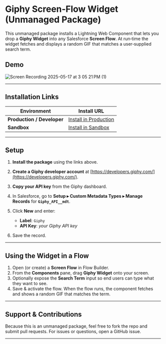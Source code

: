 # Giphy Screen‑Flow Widget (Unmanaged Package)

This unmanaged package installs a Lightning Web Component that lets you drop a **Giphy Widget** into any Salesforce **Screen Flow**. At run‑time the widget fetches and displays a random GIF that matches a user‑supplied search term.

## Demo

![Screen Recording 2025-05-17 at 3 05 21 PM (1)](https://github.com/user-attachments/assets/e36ee504-2ad6-4e29-b022-be23d0ec55b6)

---

## Installation Links

| Environment                | Install URL                                                                                             |
| -------------------------- | ------------------------------------------------------------------------------------------------------- |
| **Production / Developer** | [Install in Production](https://login.salesforce.com/packaging/installPackage.apexp?p0=04tak0000008LnF) |
| **Sandbox**                | [Install in Sandbox](https://test.salesforce.com/packaging/installPackage.apexp?p0=04tak0000008LnF)     |


---

## Setup

1. **Install the package** using the links above.
2. **Create a Giphy developer account** at [https://developers.giphy.com/](https://developers.giphy.com/).
3. **Copy your API key** from the Giphy dashboard.
4. In Salesforce, go to **Setup ▸ Custom Metadata Types ▸ Manage Records** for **`Giphy_API__mdt`**.
5. Click **New** and enter:

   * **Label**: `Giphy`
   * **API Key**: *your Giphy API key*
6. Save the record.

---

## Using the Widget in a Flow

1. Open (or create) a **Screen Flow** in Flow Builder.
2. From the **Components** pane, drag **Giphy Widget** onto your screen.
3. Optionally expose the **Search Term** input so end users can type what they want to see.
4. Save & activate the flow. When the flow runs, the component fetches and shows a random GIF that matches the term.

---

## Support & Contributions

Because this is an unmanaged package, feel free to fork the repo and submit pull requests. For issues or questions, open a GitHub issue.

---
